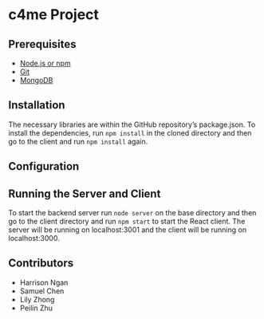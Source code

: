 # c4me Project

## Prerequisites
- [Node.js or npm](https://nodejs.org/en/download/)
- [Git](https://git-scm.com/downloads)
- [MongoDB](https://docs.mongodb.com/manual/installation/)

## Installation
The necessary libraries are within the GitHub repository’s package.json. To install the dependencies, run `npm install` in the cloned directory and then go to the client and run 
`npm install` again.

## Configuration


## Running the Server and Client
To start the backend server run `node server` on the base directory and then go to the client directory and run `npm start` to start the React client. The server will be running on localhost:3001 and the client will be running on localhost:3000.

## Contributors
- Harrison Ngan
- Samuel Chen
- Lily Zhong
- Peilin Zhu